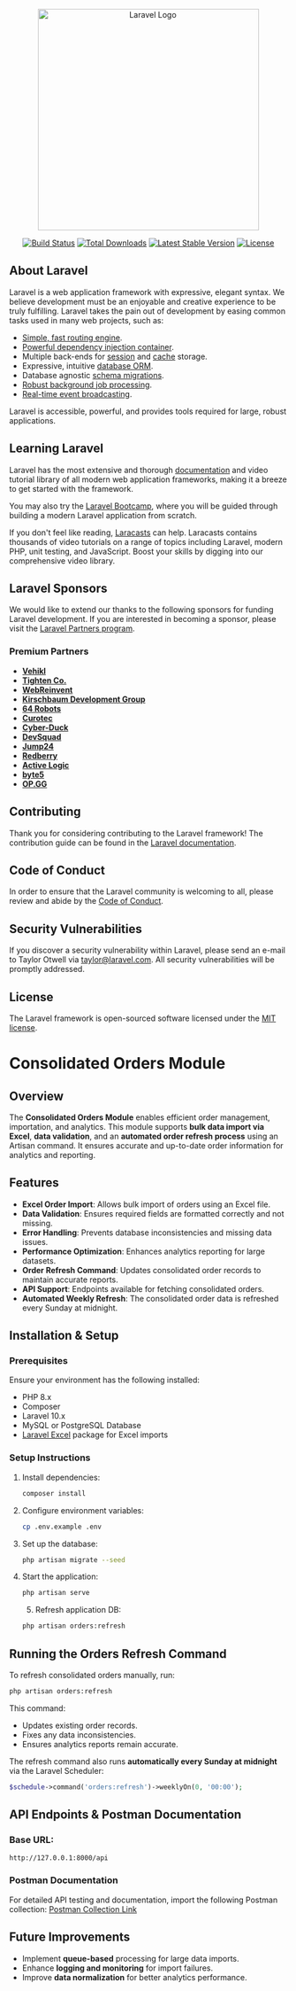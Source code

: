 <p align="center"><a href="https://laravel.com" target="_blank"><img src="https://raw.githubusercontent.com/laravel/art/master/logo-lockup/5%20SVG/2%20CMYK/1%20Full%20Color/laravel-logolockup-cmyk-red.svg" width="400" alt="Laravel Logo"></a></p>

<p align="center">
<a href="https://github.com/laravel/framework/actions"><img src="https://github.com/laravel/framework/workflows/tests/badge.svg" alt="Build Status"></a>
<a href="https://packagist.org/packages/laravel/framework"><img src="https://img.shields.io/packagist/dt/laravel/framework" alt="Total Downloads"></a>
<a href="https://packagist.org/packages/laravel/framework"><img src="https://img.shields.io/packagist/v/laravel/framework" alt="Latest Stable Version"></a>
<a href="https://packagist.org/packages/laravel/framework"><img src="https://img.shields.io/packagist/l/laravel/framework" alt="License"></a>
</p>

## About Laravel

Laravel is a web application framework with expressive, elegant syntax. We believe development must be an enjoyable and creative experience to be truly fulfilling. Laravel takes the pain out of development by easing common tasks used in many web projects, such as:

-   [Simple, fast routing engine](https://laravel.com/docs/routing).
-   [Powerful dependency injection container](https://laravel.com/docs/container).
-   Multiple back-ends for [session](https://laravel.com/docs/session) and [cache](https://laravel.com/docs/cache) storage.
-   Expressive, intuitive [database ORM](https://laravel.com/docs/eloquent).
-   Database agnostic [schema migrations](https://laravel.com/docs/migrations).
-   [Robust background job processing](https://laravel.com/docs/queues).
-   [Real-time event broadcasting](https://laravel.com/docs/broadcasting).

Laravel is accessible, powerful, and provides tools required for large, robust applications.

## Learning Laravel

Laravel has the most extensive and thorough [documentation](https://laravel.com/docs) and video tutorial library of all modern web application frameworks, making it a breeze to get started with the framework.

You may also try the [Laravel Bootcamp](https://bootcamp.laravel.com), where you will be guided through building a modern Laravel application from scratch.

If you don't feel like reading, [Laracasts](https://laracasts.com) can help. Laracasts contains thousands of video tutorials on a range of topics including Laravel, modern PHP, unit testing, and JavaScript. Boost your skills by digging into our comprehensive video library.

## Laravel Sponsors

We would like to extend our thanks to the following sponsors for funding Laravel development. If you are interested in becoming a sponsor, please visit the [Laravel Partners program](https://partners.laravel.com).

### Premium Partners

-   **[Vehikl](https://vehikl.com/)**
-   **[Tighten Co.](https://tighten.co)**
-   **[WebReinvent](https://webreinvent.com/)**
-   **[Kirschbaum Development Group](https://kirschbaumdevelopment.com)**
-   **[64 Robots](https://64robots.com)**
-   **[Curotec](https://www.curotec.com/services/technologies/laravel/)**
-   **[Cyber-Duck](https://cyber-duck.co.uk)**
-   **[DevSquad](https://devsquad.com/hire-laravel-developers)**
-   **[Jump24](https://jump24.co.uk)**
-   **[Redberry](https://redberry.international/laravel/)**
-   **[Active Logic](https://activelogic.com)**
-   **[byte5](https://byte5.de)**
-   **[OP.GG](https://op.gg)**

## Contributing

Thank you for considering contributing to the Laravel framework! The contribution guide can be found in the [Laravel documentation](https://laravel.com/docs/contributions).

## Code of Conduct

In order to ensure that the Laravel community is welcoming to all, please review and abide by the [Code of Conduct](https://laravel.com/docs/contributions#code-of-conduct).

## Security Vulnerabilities

If you discover a security vulnerability within Laravel, please send an e-mail to Taylor Otwell via [taylor@laravel.com](mailto:taylor@laravel.com). All security vulnerabilities will be promptly addressed.

## License

The Laravel framework is open-sourced software licensed under the [MIT license](https://opensource.org/licenses/MIT).

<!--
## Consolidated Orders Import & Refresh Command

Overview

This module handles the import, management, and refreshing of consolidated orders. It supports bulk data import via Excel and includes an artisan command (orders:refresh) to refresh order data efficiently.

Features Implemented

Excel Import: Import bulk orders using an Excel file.

Data Validation: Ensures required fields are present and formatted correctly.

Error Handling: Prevents database inconsistencies and missing data issues.

Performance Optimizations: Improves analytics reporting for large datasets.

Order Refresh Command: Reprocesses and updates consolidated order data.

Installation & Setup

Ensure dependencies are installed:

composer install
php artisan migrate
Run your seeder.
Importing Orders

To import orders, upload an Excel file containing the following required fields:

order_id

customer_id

customer_name

customer_email

product_id

product_name

sku

quantity

item_price

line_total

order_date

order_status

order_total

The import process is handled by ConsolidatedOrdersImport.php and ensures data integrity.

Running the Orders Refresh Command

To refresh consolidated orders, run:

php artisan orders:refresh

This command:

Updates existing order records.

Fixes any data inconsistencies.

Ensures analytics reports remain accurate.

Error Handling

Undefined Array Keys: Ensures missing fields are handled gracefully.

Invalid Date Formats: Converts or rejects improperly formatted dates.

Database Constraints: Ensures required fields are not null before inserting records.

Future Improvements

Implement queue-based processing for large data imports.

Enhance logging and monitoring for import failures.

Improve data normalization for better analytics performance.🚀

 -->

# Consolidated Orders Module

## Overview

The **Consolidated Orders Module** enables efficient order management, importation, and analytics. This module supports **bulk data import via Excel**, **data validation**, and an **automated order refresh process** using an Artisan command. It ensures accurate and up-to-date order information for analytics and reporting.

## Features

-   **Excel Order Import**: Allows bulk import of orders using an Excel file.
-   **Data Validation**: Ensures required fields are formatted correctly and not missing.
-   **Error Handling**: Prevents database inconsistencies and missing data issues.
-   **Performance Optimization**: Enhances analytics reporting for large datasets.
-   **Order Refresh Command**: Updates consolidated order records to maintain accurate reports.
-   **API Support**: Endpoints available for fetching consolidated orders.
-   **Automated Weekly Refresh**: The consolidated order data is refreshed every Sunday at midnight.

## Installation & Setup

### **Prerequisites**

Ensure your environment has the following installed:

-   PHP 8.x
-   Composer
-   Laravel 10.x
-   MySQL or PostgreSQL Database
-   [Laravel Excel](https://laravel-excel.com/) package for Excel imports

### **Setup Instructions**

1. Install dependencies:
    ```sh
    composer install
    ```
2. Configure environment variables:
    ```sh
    cp .env.example .env
    ```
3. Set up the database:
    ```sh
    php artisan migrate --seed
    ```
4. Start the application:

    ```sh
    php artisan serve
    ```

    5. Refresh application DB:

    ```sh
    php artisan orders:refresh
    ```

## Running the Orders Refresh Command

To refresh consolidated orders manually, run:

```sh
php artisan orders:refresh
```

This command:

-   Updates existing order records.
-   Fixes any data inconsistencies.
-   Ensures analytics reports remain accurate.

The refresh command also runs **automatically every Sunday at midnight** via the Laravel Scheduler:

```php
$schedule->command('orders:refresh')->weeklyOn(0, '00:00');
```

## API Endpoints & Postman Documentation

### **Base URL:**

```
http://127.0.0.1:8000/api
```

### **Postman Documentation**

For detailed API testing and documentation, import the following Postman collection:
[Postman Collection Link](https://www.postman.com/your-collection-url)

## Future Improvements

-   Implement **queue-based** processing for large data imports.
-   Enhance **logging and monitoring** for import failures.
-   Improve **data normalization** for better analytics performance.
